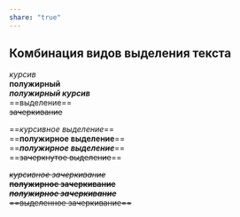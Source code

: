 ```yaml
---
share: "true"
---
```

  
## Комбинация видов выделения текста  
*курсив*  
**полужирный**  
***полужирный курсив***  
==выделение==  
~~зачеркивание~~  
  
==*курсивное выделение*==  
==**полужирное выделение**==  
==***полужирное выделение***==  
==~~зачеркнутое выделение~~==  
  
~~*курсивное зачеркивание*~~  
~~**полужирное зачеркивание**~~  
~~***полужирное зачеркивание***~~  
~~==выделенное зачеркивание==~~  
